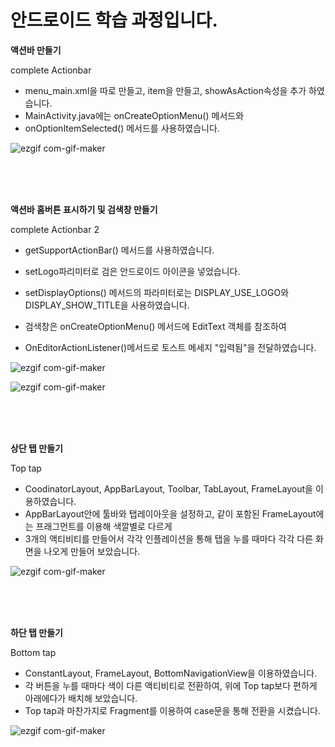 # 안드로이드 학습 과정입니다. 
**액션바 만들기**

complete Actionbar
- menu_main.xml을 따로 만들고, item을 만들고, showAsAction속성을 추가 하였습니다.
- MainActivity.java에는 onCreateOptionMenu() 메서드와
- onOptionItemSelected() 메서드를 사용하였습니다.


![ezgif com-gif-maker](https://user-images.githubusercontent.com/74702665/103496756-ae2f9100-4e82-11eb-8600-9f7d8297cd91.gif)


</br></br></br>


**액션바 홈버튼 표시하기 및 검색창 만들기**

complete Actionbar 2
- getSupportActionBar() 메서드를 사용하였습니다.

- setLogo파리미터로 검은 안드로이드 아이콘을 넣었습니다.

- setDisplayOptions() 메서드의 파라미터로는 DISPLAY_USE_LOGO와 DISPLAY_SHOW_TITLE을 사용하였습니다.

- 검색창은 onCreateOptionMenu() 메서드에 EditText 객체를 참조하여 
- OnEditorActionListener()메서드로 토스트 메세지 "입력됨"을 전달하였습니다.


![ezgif com-gif-maker](https://user-images.githubusercontent.com/74702665/103501659-36696280-4e92-11eb-9b09-ff43719082e6.gif)

![ezgif com-gif-maker](https://user-images.githubusercontent.com/74702665/103502948-3703f800-4e96-11eb-9b2c-5173637cb0e8.gif)


</br></br></br>


**상단 탭 만들기**

Top tap

- CoodinatorLayout, AppBarLayout, Toolbar, TabLayout, FrameLayout을 이용하였습니다.
- AppBarLayout안에 툴바와 탭레이아웃을 설정하고, 같이 포함된 FrameLayout에는 프래그먼트를 이용해 색깔별로 다르게
- 3개의 액티비티를 만들어서 각각 인플레이션을 통해 탭을 누를 때마다 각각 다른 화면을 나오게 만들어 보았습니다.


![ezgif com-gif-maker](https://user-images.githubusercontent.com/74702665/103520407-75aba980-4eba-11eb-8253-6f74b02e8d47.gif)

</br></br></br>


**하단 탭 만들기**

Bottom tap

- ConstantLayout, FrameLayout, BottomNavigationView을 이용하였습니다.
- 각 버튼을 누를 때마다 색이 다른 액티비티로 전환하여, 위에 Top tap보다 편하게 아래에다가 배치해 보았습니다.
- Top tap과 마찬가지로 Fragment를 이용하여 case문을 통해 전환을 시켰습니다.


![ezgif com-gif-maker](https://user-images.githubusercontent.com/74702665/104113389-a6696400-533c-11eb-9630-5ff647f69423.gif)
